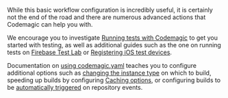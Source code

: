 While this basic workflow configuration is incredibly useful, it is certainly not the end of the road and there are numerous advanced actions that Codemagic can help you with.

We encourage you to investigate [Running tests with Codemagic](../yaml-testing/testing) to get you started with testing, as well as additional guides such as the one on running tests on [Firebase Test Lab](../yaml-testing/firebase-test-lab) or [Registering iOS test devices](../testing/ios-provisioning).

Documentation on [using codemagic.yaml](../yaml/yaml-getting-started) teaches you to configure additional options such as [changing the instance type](../yaml/yaml-getting-started/#instance-type) on which to build, speeding up builds by configuring [Caching options](https://docs.codemagic.io/yaml/yaml-getting-started/#cache), or configuring builds to be [automatically triggered](https://docs.codemagic.io/yaml/yaml-getting-started/#triggering) on repository events.